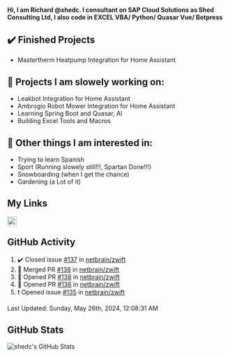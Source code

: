 #### Hi, I am Richard @shedc. I consultant on SAP Cloud Solutions as Shed Consulting Ltd, I also code in EXCEL VBA/ Python/ Quasar Vue/ Botpress

## ✔️ Finished Projects
- Mastertherm Heatpump Integration for Home Assistant

## 👋 Projects I am slowely working on:
- Leakbot Integration for Home Assistant
- Ambrogio Robot Mower Integration for Home Assistant
- Learning Spring Boot and Quasar, AI
- Building Excel Tools and Macros

## 👀 Other things I am interested in:
- Trying to learn Spanish
- Sport (Running slowely still!!!, Spartan Done!!!)
- Snowboarding (when I get the chance)
- Gardening (a Lot of it)

## My Links
[<img align="left" alt="shedc | LinkedIn" width="22px" src="https://cdn.jsdelivr.net/npm/simple-icons@v3/icons/linkedin.svg" />][linkedin]

<br/>

## GitHub Activity
<!--RECENT_ACTIVITY:start-->
1. ✔️ Closed issue [#137](https://github.com/netbrain/zwift/issues/137) in [netbrain/zwift](https://github.com/netbrain/zwift)
2. 🎉 Merged PR [#138](https://github.com/netbrain/zwift/pull/138) in [netbrain/zwift](https://github.com/netbrain/zwift)
3. 💪 Opened PR [#138](https://github.com/netbrain/zwift/pull/138) in [netbrain/zwift](https://github.com/netbrain/zwift)
4. 💪 Opened PR [#136](https://github.com/netbrain/zwift/pull/136) in [netbrain/zwift](https://github.com/netbrain/zwift)
5. ❗️ Opened issue [#135](https://github.com/netbrain/zwift/issues/135) in [netbrain/zwift](https://github.com/netbrain/zwift)
<!--RECENT_ACTIVITY:end-->
<!--RECENT_ACTIVITY:last_update-->
Last Updated: Sunday, May 26th, 2024, 12:08:31 AM
<!--RECENT_ACTIVITY:last_update_end-->

## GitHub Stats
<img align="left" alt="shedc's GitHub Stats" src="https://github-readme-stats.vercel.app/api?username=shedc&show_icons=true&hide_title=true" />

[linkedin]: https://www.linkedin.com/in/richard-holmes-3314251/
